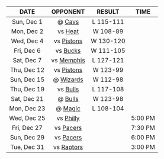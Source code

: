 |    DATE     |             OPPONENT              |  RESULT   |  TIME   |
|:-----------:|:---------------------------------:|:---------:|:-------:|
| Sun, Dec 1  |    @ [Cavs](/r/clevelandcavs)     | L 115-111 |         |
| Mon, Dec 2  |        vs [Heat](/r/heat)         | W 108-89  |         |
| Wed, Dec 4  |  vs [Pistons](/r/DetroitPistons)  | W 130-120 |         |
| Fri, Dec 6  |      vs [Bucks](/r/MkeBucks)      | W 111-105 |         |
| Sat, Dec 7  | vs [Memphis](/r/memphisgrizzlies) | L 127-121 |         |
| Thu, Dec 12 |  vs [Pistons](/r/DetroitPistons)  | W 123-99  |         |
| Sun, Dec 15 | @ [Wizards](/r/washingtonwizards) | W 112-98  |         |
| Thu, Dec 19 |    vs [Bulls](/r/chicagobulls)    | L 117-108 |         |
| Sat, Dec 21 |    @ [Bulls](/r/chicagobulls)     | W 123-98  |         |
| Mon, Dec 23 |    @ [Magic](/r/OrlandoMagic)     | L 108-104 |         |
| Wed, Dec 25 |      vs [Philly](/r/sixers)       |           | 5:00 PM |
| Fri, Dec 27 |      vs [Pacers](/r/pacers)       |           | 7:30 PM |
| Sun, Dec 29 |      vs [Pacers](/r/pacers)       |           | 6:00 PM |
| Tue, Dec 31 |  vs [Raptors](/r/torontoraptors)  |           | 3:00 PM |